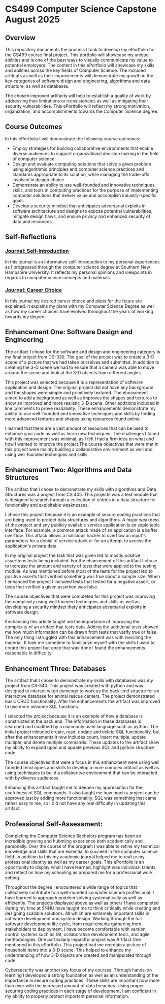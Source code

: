 # CS499  Computer Science Capstone August 2025

## Overview
This repository documents the process I took to develop my ePortfolio for the CS499 course final project. This portfolio will showcase my unique abilities and is one of the best ways to visually communicate my value to potential employers. 
The content in this ePortfolio will showcase my skills and abilities across the key fields of Computer Science. The included artifcats as well as their improvements will demonstrate my growth in the key categories of software disign and engineering, algorithms and data structure,
as well as databases. 

The chosen improved artifacts will help to establish a quality of work by addressing their limitations or iconsistencies as well as mitigating their security vulnerabilities. This ePortfolio will reflect my strong motivation, organization, and accomplishments towards the Computer Science degree.

## Course Outcomes
In this ePortfolio I will demonstrate the following course outcomes:
* Employ strategies for building collaborative environments that enable diverse audiences to support organizational decision making in the field of computer science
* Design and evaluate computing solutions that solve a given problem using algorithmic principles and computer science practices and standards appropriate to its solution, while managing the trade-offs involved in design choice
* Demonstrate an ability to use well-founded and innovative techniques, skills, and tools in computing practices for the purpose of implementing computer solutions that deliver value and accomplish industry-specific goals
* Develop a security mindset that anticipates adversarial exploits in software architecture and designs to expose potential vulnerabilities, mitigate design flaws, and ensure privacy and enhanced security of data and resources

## Self-Reflections
### [Journal: Self-Introduction](https://github.com/zbaran4240/CS-499/blob/main/Baran_CS499ModuleOneAssignmentTemplate.docx)
In this journal is an informative self-introduction to my personal experiences as I progressed through the computer science degree at Southern New Hampshire University. It reflects my personal opinions and viewpoints in regards to computer scince concepts and materials.

### [Journal: Career Choice](https://github.com/zbaran4240/CS-499/blob/main/Baran_CS499_Journal4-1.docx) 
In this journal my desired career choice and plans for the future are explained. It explains my plans with my Computer Science Degree as well as how my career choices have evolved throughout the years of working towards my degree.

## Enhancement One: Software Design and Engineering
The artifact I chose for the software and design and engineering category is my final project from CS-330. The goal of the project was to create a 3-D scene of a picture that we had taken ourselves and submitted. In addition to creating the 3-D scene we had to ensure that a camera was able to move around the scene and look at the 3-D objects from different angles. 

This project was selected because it is a representation of software application and design. The original project did not have any background and the shapes were simple and primitively textured. The ehnacement aimed to add a background as well as improves the shapes and textures to show an improved and more realistic 3-D scene. Other additions included in line comments to prove readability. These enhancements demonstrate my ability to use well-founded and innovative techniques and skills by finding more advanced textures and shapes using resources found online.  

I learned that there are a vast amount of resources that can be used to enhance your code as well as learn new techniques. The challenges I faced with this improvement was minimal, as I felt I had a firm idea on what and how I wanted to improve the project.The course objectives that were met in this project were mainly building a collaborative environment as well and using well founded techniques and skills. 

## Enhancement Two: Algorithms and Data Structures
The artifact that I chose to demonstrate my skills with algorithms and Data Structures was a project from CS 405. This projects was a test module that is designed to search through a collection of entries in a data structure for funcionality and exploitable weaknesses.

I chose this project because it is an example of secure coding practices that are being used to protect data structures and algorithms. A major weakness of the project and any publicly available service application is an exploitable interface. For example, a common attack made of an application is a buffer overflow. This attack allows a malicious hacker to overflow an input's parameters for a denial of service attack or for an attempt to access the application's private data.

In my original project the task that was given led to mostly positive assertions tests being included. For the ehancement of this artifact I chose to increase the amount and variety of tests that were applied to the testing module. As was mentioned before most of the tests for the project led to positive asserts that verified something was true about a sample size. When I enhanced the project I included tests that tested for a negative assert, or tests that verified a given assertion was false. 

The course objectives that were completed for this project was improving the complexity using well founded techniques and skills as well as developing a security mindset thaty anticipates adversarial exploits in software design. 

Enchancing this article taught me the importance of improving the complexity of an artifact that tests data. Adding the additional tests showed me how much information can be drawn from tests that verify true or false. The only thing I struggled with this enhancement was with revisiting the material. It took me sometime to familiarize myself with the skills I used to create this project but once that was done I found the enhancements reasonable in difficulty. 

## Enhancement Three: Databases
The artifact that I chose to demonstrate my skills with databases was my project from CS-340. This project was created with python and was designed to interact witgh pymongo to work as the back-end structre for an interactive database for animal rescue centers. The project demonstrated basic CRUD functionality. After the enhancements the artifact was improved to use more advance SQL functions.

I selected the project because it is an example of how a database is constructed at the back end. The information in these databases is searched and modified by a commonly used language such as python. The initial project inlcuded create, read, update and delete SQL functionality, but after the enhancements it now includes count, insert multiple, update multiple, and delete multiple commands. These updates to the artifact show my ability to expand upon and update previous SQL and python structure code.

The course objectives that were a focus in this enhancment were using well founded tenchiques and skills to develop a more complex artifact as well as using techniques to build a collaboritve environment that can be interacted with by diverse audiences.

Enhancing this artifact taught me to deepen my appreciation for the usefulness of SQL commands. It also taught me how much a project can be approved just by adding more functionality. SQL was something that came rather easy to me, so I did not have any real difficulty in updating this artifact.


## Professional Self-Assessment:
Completing the Computer Science Bachelors program has been an incredible growing and hubmling experience both academically and personally. Over the course of the program I was able to refine my technical knowledge and skills that are essential to succeed in the computer science field. In addition to this my academic journal helped me to realize my professional identity as well as my career goals. This ePortfolio is an opportunity to display what I have learned, highlight was individual talents, and reflect on how my schooling as prepared me for a professional work setting. 

Throughout the degree I encountered a wide range of topics that collectively contribute to a well-rounded computer science proffesional. I have learned to approach problem solving systematically as well as efficiently. The projects displayed above as well as others I have completed during my time at SNHU have taught me to think critically while creating and designing scalable solutions. All which are extremely important skills in software development and system design.  Working through the full software development life cycle, from requirements gathering from stakeholders to deployment, I have become comfortable with version control systems such as Git, collaborative development tools, and agile methodologies. One particularly impactful project was Artifact One mentioned in this ePortfolio. This project had me recreate a picture of household items into a 3-D scene. This helped to enhance my understanding of how 3-D objects are created and manipulated through code. 

Cybersecurity was another key focus of my courses. Through hands-on learning I developed a strong foundation as well as an understanding of the importance in secure coding practices. These skills are important now more than ever with the increased amount of data breaches. Using proper securing coding practices in each stage of development, I am confident in my ability to properly protect important personal information.

